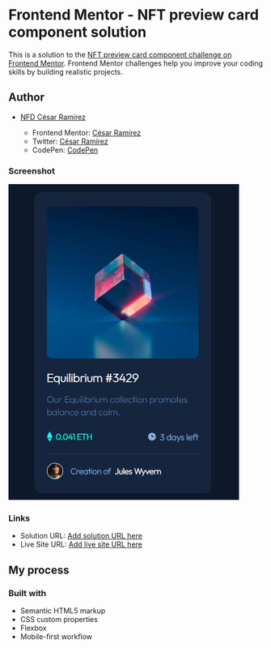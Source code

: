 # Frontend Mentor - NFT preview card component solution

This is a solution to the [NFT preview card component challenge on Frontend Mentor](https://www.frontendmentor.io/challenges/nft-preview-card-component-SbdUL_w0U). Frontend Mentor challenges help you improve your coding skills by building realistic projects. 

## Author

  - [NFD César Ramírez](https://twitter.com/nfd_cesar)

    - Frontend Mentor: [César Ramírez](https://www.frontendmentor.io/profile/ramez-cesar)
    - Twitter: [César Ramírez](https://twitter.com/ramez_cesar)
    - CodePen: [CodePen](https://codepen.io/ramez-cesar)

### Screenshot

![](./images/Captura.JPG)

### Links

- Solution URL: [Add solution URL here](https://github.com/ramez-cesar/nft-preview-card)
- Live Site URL: [Add live site URL here](https://ramez-cesar.github.io/nft-preview-card/)

## My process

### Built with

- Semantic HTML5 markup
- CSS custom properties
- Flexbox
- Mobile-first workflow